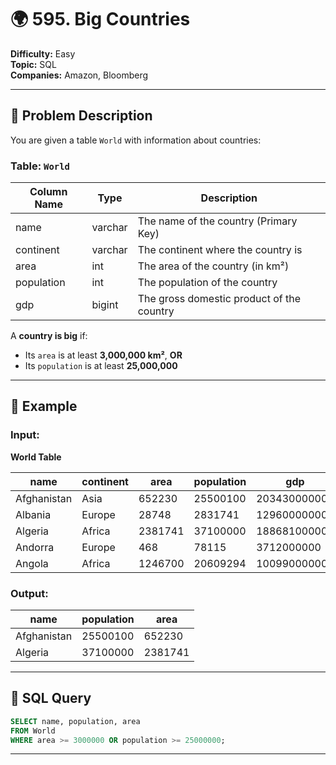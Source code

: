 # 🌍 595. Big Countries

**Difficulty:** Easy  
**Topic:** SQL  
**Companies:** Amazon, Bloomberg

---

## 🧾 Problem Description

You are given a table `World` with information about countries:

### Table: `World`

| Column Name | Type    | Description                              |
|-------------|---------|------------------------------------------|
| name        | varchar | The name of the country (Primary Key)    |
| continent   | varchar | The continent where the country is       |
| area        | int     | The area of the country (in km²)         |
| population  | int     | The population of the country            |
| gdp         | bigint  | The gross domestic product of the country|

A **country is big** if:

- Its `area` is at least **3,000,000 km²**, **OR**
- Its `population` is at least **25,000,000**

---

## 🧪 Example

### Input:  
**World Table**

| name        | continent | area    | population | gdp          |
|-------------|-----------|---------|------------|--------------|
| Afghanistan | Asia      | 652230  | 25500100   | 20343000000  |
| Albania     | Europe    | 28748   | 2831741    | 12960000000  |
| Algeria     | Africa    | 2381741 | 37100000   | 188681000000 |
| Andorra     | Europe    | 468     | 78115      | 3712000000   |
| Angola      | Africa    | 1246700 | 20609294   | 100990000000 |

### Output:  

| name        | population | area    |
|-------------|------------|---------|
| Afghanistan | 25500100   | 652230  |
| Algeria     | 37100000   | 2381741 |

---

## 🧠 SQL Query

```sql
SELECT name, population, area
FROM World
WHERE area >= 3000000 OR population >= 25000000;
```
---
